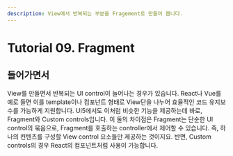 ```yaml
---
description: View에서 반복되는 부분을 Fragement로 만들어 봅니다.
---
```


# Tutorial 09. Fragment

## 들어가면서

View를 만들면서 반복되는 UI control이 늘어나는 경우가 있습니다. React나 Vue를 예로 들면 이를 template이나 컴포넌트 형태로 View단을 나누어 효율적인 코드 유지보수를 가능하게 지원합니다. UI5에서도 이처럼 비슷한 기능을 제공하는데 바로, Fragment와 Custom controls입니다. 이 둘의 차이점은 Fragment는 단순한 UI control의 묶음으로, Fragment를 호출하는 controller에서 제어할 수 있습니다. 즉, 하나의 컨텐츠를 구성할  View control 요소들만 제공하는 것이지요. 반면, Custom controls의 경우 React의 컴포넌트처럼 사용이 가능합니다. 

